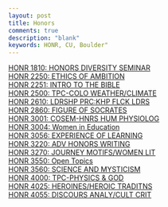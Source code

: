 ```yaml
---
layout: post
title: Honors
comments: true
description: "blank"
keywords: HONR, CU, Boulder"
---
```

<body>
	<div><a href="../pages/HONR-1810">HONR 1810: HONORS DIVERSITY SEMINAR</a></div>
	<div><a href="../pages/HONR-2250">HONR 2250: ETHICS OF AMBITION</a></div>
	<div><a href="../pages/HONR-2251">HONR 2251: INTRO TO THE BIBLE</a></div>
	<div><a href="../pages/HONR-2500">HONR 2500: TPC-COLO WEATHER/CLIMATE</a></div>
	<div><a href="../pages/HONR-2610">HONR 2610: LDRSHP PRC:KHP FLCK LDRS</a></div>
	<div><a href="../pages/HONR-2860">HONR 2860: FIGURE OF SOCRATES</a></div>
	<div><a href="../pages/HONR-3001">HONR 3001: COSEM-HNRS HUM PHYSIOLOG</a></div>
	<div><a href="../pages/HONR-3004">HONR 3004: Women in Education</a></div>
	<div><a href="../pages/HONR-3056">HONR 3056: EXPERIENCE OF LEARNING</a></div>
	<div><a href="../pages/HONR-3220">HONR 3220: ADV HONORS WRITING</a></div>
	<div><a href="../pages/HONR-3270">HONR 3270: JOURNEY MOTIFS/WOMEN LIT</a></div>
	<div><a href="../pages/HONR-3550">HONR 3550: Open Topics</a></div>
	<div><a href="../pages/HONR-3560">HONR 3560: SCIENCE AND MYSTICISM</a></div>
	<div><a href="../pages/HONR-4000">HONR 4000: TPC-PHYSICS & GOD</a></div>
	<div><a href="../pages/HONR-4025">HONR 4025: HEROINES/HEROIC TRADITNS</a></div>
	<div><a href="../pages/HONR-4055">HONR 4055: DISCOURS ANALY/CULT CRIT</a></div>
</body>